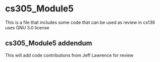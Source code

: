 # cs305_Module5
This is a file that includes some code that can be used as review in cs136
uses GNU 3.0 license
## cs305_Module5 addendum
This will add code contributions from Jeff Lawrence for review
